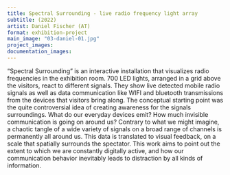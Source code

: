 ```yaml
---
title: Spectral Surrounding - live radio frequency light array
subtitle: (2022)
artist: Daniel Fischer (AT)
format: exhibition-project
main_image: "03-daniel-01.jpg"
project_images:
documentation_images:
---
```


“Spectral Surrounding” is an interactive installation that visualizes radio frequencies in the exhibition room. 700 LED lights, arranged in a grid above the visitors, react to different signals. They show live detected mobile radio signals as well as data communication like WIFI and bluetooth transmissions from the devices that visitors bring along. The conceptual starting point was the quite controversial idea of creating awareness for the signals surroundings. What do our everyday devices emit? How much invisible communication is going on around us? Contrary to what we might imagine, a chaotic tangle of a wide variety of signals on a broad range of channels is permanently all around us. This data is translated to visual feedback, on a scale that spatially surrounds the spectator. This work aims to point out the extent to which we are constantly digitally active, and how our communication behavior inevitably leads to distraction by all kinds of information.